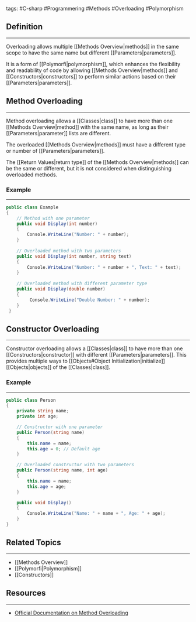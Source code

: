 tags: #C-sharp #Programmering #Methods #Overloading #Polymorphism

## Definition 
---
Overloading allows multiple [[Methods Overview|methods]] in the same scope to have the same name but different [[Parameters|parameters]]. 

It is a form of [[Polymorfi|polymorphism]], which enhances the flexibility and readability of code by allowing  [[Methods Overview|methods]]  and [[Constructors|constructors]] to perform similar actions based on their [[Parameters|parameters]].
## Method Overloading
---
Method overloading allows a [[Classes|class]] to have more than one [[Methods Overview|method]] with the same name, as long as their [[Parameters|parameter]] lists are different.

The overloaded [[Methods Overview|methods]] must have a different type or number of [[Parameters|parameters]]. 

The [[Return Values|return type]] of the [[Methods Overview|methods]] can be the same or different, but it is not considered when distinguishing overloaded methods.
### Example
---
```csharp 
public class Example 
{ 
	// Method with one parameter 
	public void Display(int number) 
	{ 
		Console.WriteLine("Number: " + number); 
	} 
	
	// Overloaded method with two parameters 
	public void Display(int number, string text) 
	{ 
		Console.WriteLine("Number: " + number + ", Text: " + text); 
	} 
	
	// Overloaded method with different parameter type 
	public void Display(double number) 
	{
		 Console.WriteLine("Double Number: " + number); 
	}
 }
```

## Constructor Overloading
---
Constructor overloading allows a [[Classes|class]] to have more than one [[Constructors|constructor]] with different [[Parameters|parameters]]. This provides multiple ways to [[Objects#Object Initialization|initialize]] [[Objects|objects]] of the [[Classes|class]].

### Example
---
```csharp
public class Person
{
    private string name;
    private int age;

    // Constructor with one parameter
    public Person(string name)
    {
        this.name = name;
        this.age = 0; // Default age
    }

    // Overloaded constructor with two parameters
    public Person(string name, int age)
    {
        this.name = name;
        this.age = age;
    }

    public void Display()
    {
        Console.WriteLine("Name: " + name + ", Age: " + age);
    }
}
```

## Related Topics
---
- [[Methods Overview]]
- [[Polymorfi|Polymorphism]]
- [[Constructors]]

## Resources
---
- [Official Documentation on Method Overloading](https://learn.microsoft.com/en-us/dotnet/csharp/programming-guide/classes-and-structs/methods)
